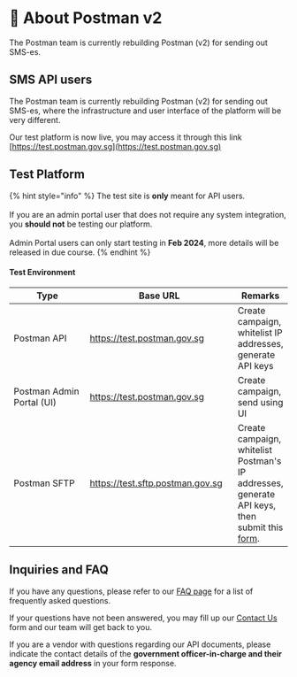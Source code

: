 # 🤖 About Postman v2

The Postman team is currently rebuilding Postman (v2) for sending out SMS-es.

## SMS API users

The Postman team is currently rebuilding Postman (v2) for sending out SMS-es, where the infrastructure and user interface of the platform will be very different.&#x20;

Our test platform is now live, you may access it through this link [https://test.postman.gov.sg](https://test.postman.gov.sg)

## Test Platform

{% hint style="info" %}
The test site is **only** meant for API users.\
\
If you are an admin portal user that does not require any system integration, you **should not** be testing our platform.\
\
Admin Portal users can only start testing in **Feb 2024**, more details will be released in due course.
{% endhint %}

#### Test Environment

<table><thead><tr><th width="196">Type</th><th width="267">Base URL</th><th>Remarks</th></tr></thead><tbody><tr><td>Postman API </td><td><a href="https://test.postman.gov.sg">https://test.postman.gov.sg</a></td><td>Create campaign, whitelist IP addresses, generate API keys</td></tr><tr><td>Postman Admin Portal (UI)</td><td><a href="https://test.postman.gov.sg">https://test.postman.gov.sg</a></td><td>Create campaign, send using UI</td></tr><tr><td>Postman SFTP</td><td><a href="https://test.sftp.postman.gov.sg">https://test.sftp.postman.gov.sg</a></td><td>Create campaign, whitelist Postman's IP addresses, generate API keys, then submit this <a href="https://form.gov.sg/65a62a71f2138c001218d4e7">form</a>.</td></tr></tbody></table>

## Inquiries and FAQ

If you have any questions, please refer to our [FAQ page](faq/postman-v2-sms-api-faq/) for a list of frequently asked questions.&#x20;

If your questions have not been answered, you may fill up our [Contact Us](https://form.gov.sg/657025a2d2bd350012c82eb0) form and our team will get back to you.

If you are a vendor with questions regarding our API documents, please indicate the contact details of the **government officer-in-charge and their agency email address** in your form response.&#x20;


